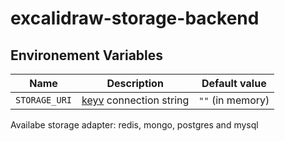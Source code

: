 # excalidraw-storage-backend

## Environement Variables

| Name | Description | Default value |
| --- | --- | --- |
| `STORAGE_URI` | [keyv](https://github.com/lukechilds/keyv) connection string | `""` (in memory) |

Availabe storage adapter: redis, mongo, postgres and mysql
